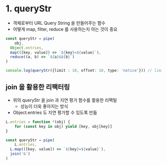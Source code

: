 # 1. queryStr 
- 객체로부터 URL Query String 을 만들어주는 함수
- 어떻게 map, filter, reduce 를 사용하는지 아는 것이 중요

```typescript
const queryStr = pipe(
	obj,
  Object.entries,
  map(([key, value]) => `${key}=${value}`),
  reduce((a, b) => `${a}&${b}`)
)

console.log(queryStr({limit : 10, offset: 10, type: 'notice'})) // limit=10&offset=10&type=notice
```

## join 을 활용한 리팩터링
- 위의 queryStr 을 join 과 지연 평가 함수를 활용한 리팩털
  - 성능이 더욱 좋아지는 방식
- Object.entries 도 지연 평가할 수 있도록 만듦 

```typescript
L.entries = function *(obj) {
	for (const key in obj) yield [key, obj[key]]
}

const queryStr = pipe(
	L.entries,
  L.map(([key, value]) => `${key}=${value}`),
  join('&')
)
```